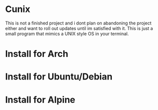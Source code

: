 # Cunix

This is not a finished project and i dont plan on abandoning the project either and want to roll out updates until im satisfied with it. This is just a small program that mimics a UNIX style OS in your terminal.

# Install for Arch

# Install for Ubuntu/Debian

# Install for Alpine
 
